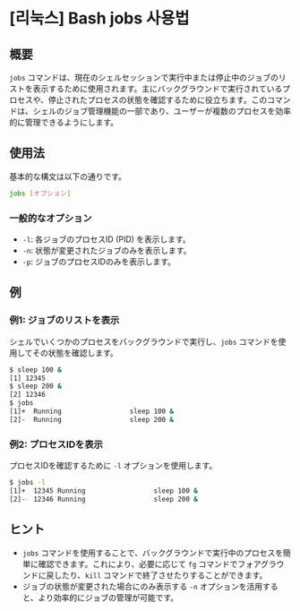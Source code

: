 # [리눅스] Bash jobs 사용법

## 概要
`jobs` コマンドは、現在のシェルセッションで実行中または停止中のジョブのリストを表示するために使用されます。主にバックグラウンドで実行されているプロセスや、停止されたプロセスの状態を確認するために役立ちます。このコマンドは、シェルのジョブ管理機能の一部であり、ユーザーが複数のプロセスを効率的に管理できるようにします。

## 使用法
基本的な構文は以下の通りです。

```bash
jobs [オプション]
```

### 一般的なオプション
- `-l`: 各ジョブのプロセスID (PID) を表示します。
- `-n`: 状態が変更されたジョブのみを表示します。
- `-p`: ジョブのプロセスIDのみを表示します。

## 例
### 例1: ジョブのリストを表示
シェルでいくつかのプロセスをバックグラウンドで実行し、`jobs` コマンドを使用してその状態を確認します。

```bash
$ sleep 100 &
[1] 12345
$ sleep 200 &
[2] 12346
$ jobs
[1]+  Running                 sleep 100 &
[2]-  Running                 sleep 200 &
```

### 例2: プロセスIDを表示
プロセスIDを確認するために `-l` オプションを使用します。

```bash
$ jobs -l
[1]+  12345 Running                 sleep 100 &
[2]-  12346 Running                 sleep 200 &
```

## ヒント
- `jobs` コマンドを使用することで、バックグラウンドで実行中のプロセスを簡単に確認できます。これにより、必要に応じて `fg` コマンドでフォアグラウンドに戻したり、`kill` コマンドで終了させたりすることができます。
- ジョブの状態が変更された場合にのみ表示する `-n` オプションを活用すると、より効率的にジョブの管理が可能です。